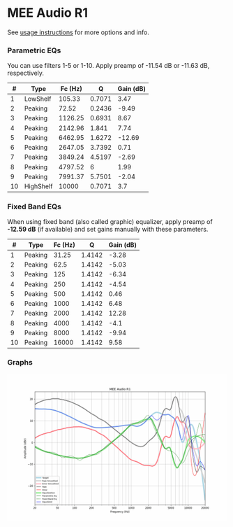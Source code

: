 # MEE Audio R1
See [usage instructions](https://github.com/jaakkopasanen/AutoEq#usage) for more options and info.

### Parametric EQs
You can use filters 1-5 or 1-10. Apply preamp of -11.54 dB or -11.63 dB, respectively.

|   # | Type      |   Fc (Hz) |      Q |   Gain (dB) |
|-----|-----------|-----------|--------|-------------|
|   1 | LowShelf  |    105.33 | 0.7071 |        3.47 |
|   2 | Peaking   |     72.52 | 0.2436 |       -9.49 |
|   3 | Peaking   |   1126.25 | 0.6931 |        8.67 |
|   4 | Peaking   |   2142.96 | 1.841  |        7.74 |
|   5 | Peaking   |   6462.95 | 1.6272 |      -12.69 |
|   6 | Peaking   |   2647.05 | 3.7392 |        0.71 |
|   7 | Peaking   |   3849.24 | 4.5197 |       -2.69 |
|   8 | Peaking   |   4797.52 | 6      |        1.99 |
|   9 | Peaking   |   7991.37 | 5.7501 |       -2.04 |
|  10 | HighShelf |  10000    | 0.7071 |        3.7  |

### Fixed Band EQs
When using fixed band (also called graphic) equalizer, apply preamp of **-12.59 dB** (if available) and set gains manually with these parameters.

|   # | Type    |   Fc (Hz) |      Q |   Gain (dB) |
|-----|---------|-----------|--------|-------------|
|   1 | Peaking |     31.25 | 1.4142 |       -3.28 |
|   2 | Peaking |     62.5  | 1.4142 |       -5.03 |
|   3 | Peaking |    125    | 1.4142 |       -6.34 |
|   4 | Peaking |    250    | 1.4142 |       -4.54 |
|   5 | Peaking |    500    | 1.4142 |        0.46 |
|   6 | Peaking |   1000    | 1.4142 |        6.48 |
|   7 | Peaking |   2000    | 1.4142 |       12.28 |
|   8 | Peaking |   4000    | 1.4142 |       -4.1  |
|   9 | Peaking |   8000    | 1.4142 |       -9.94 |
|  10 | Peaking |  16000    | 1.4142 |        9.58 |

### Graphs
![](./MEE%20Audio%20R1.png)
